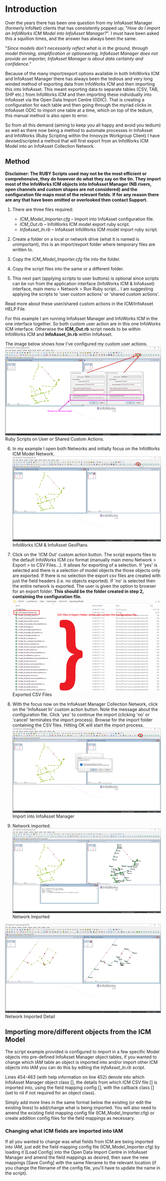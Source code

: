 # Introduction
Over the years there has been one question from my InfoAsset Manager (formerly InfoNet) clients that has consistently popped up; "*How do I import an InfoWorks ICM Model into InfoAsset Manager?*". I must have been asked this a squillion times, and the answer has always been the same.

"*Since models don’t necessarily reflect what is in the ground, through model thinning, simplification or optioneering, InfoAsset Manager does not provide an importer, InfoAsset Manager is about data certainty and confidence.*"


Because of the many import/export options available in both InfoWorks ICM and InfoAsset Manager there has always been the tedious and very long winded method of exporting data from InfoWorks ICM and then importing this into InfoAsset. This meant exporting data to separate tables (CSV, TAB, SHP etc.) from InfoWorks ICM and then importing these individually into InfoAsset via the Open Data Import Centre (ODIC). That is creating a configuration for each table and then going through the myriad clicks in InfoAsset ODIC to import one table at a time, which on top of the tedium, this manual method is also open to error.


So from all this demand (aiming to keep you all happy and avoid you tedium) as well as there now being a method to automate processes in InfoAsset and InfoWorks (Ruby Scripting within the Innovyze Workgroup Client) I have devised/scripted a method that will first export from an InfoWorks ICM Model into an InfoAsset Collection Network.



## Method
**Disclaimer: The RUBY Scripts used may not be the most efficient or comprehensive, they do however do what they say on the tin. They import most of the InfoWorks ICM objects into InfoAsset Manager (NB rivers, open channels and custom shapes are not considered) and the configuration file maps most of the relevant fields. If for any reason there are any that have been omitted or overlooked then contact Support.**

1. There are three files required:
    * *ICM_Model_Importer.cfg* – Import into InfoAsset configuration file.
    * *ICM_Out.rb* – InfoWorks ICM model export ruby script.
    * *InfoAsset_In.rb* – InfoAsset InfoWorks ICM model import ruby script.

2. Create a folder on a local or network drive (what it is named is unimportant), this is an import/export folder where temporary files are written to.

3. Copy the *ICM_Model_Importer.cfg* file into the folder.

4. Copy the script files into the same or a different folder.

5. This next part (applying scripts to user buttons) is optional since scripts can be run from the application interface (InfoWorks ICM & InfoAsset) interface, main menu > Network > Run Ruby script… I am suggesting applying the scripts to 'user custom actions' or 'shared custom actions'.

Read more about these user/shared custom actions in the ICM/InfoAsset HELP File.




For this example I am running InfoAsset Manager and InfoWorks ICM in the one interface together. So both custom user action are in this one InfoWorks ICM interface. Otherwise the **ICM_Out.rb** script needs to be within InfoWorks ICM and **InfoAsset_In.rb** within InfoAsset.

The image below shows how I've configured my custom user actions.
![](Image1.jfif)
    Ruby Scripts on User or Shared Custom Actions.


6. In my example I open both Networks and initially focus on the InfoWorks ICM Model Network.
![](Image2.jfif)
    InfoWorks ICM & InfoAsset GeoPlans


7. Click on the 'ICM Out' custom action button. The script exports files to the default InfoWorks ICM csv format (manually main menu Network > Export > to CSV Files…). It allows for exporting of a selection. If 'yes' is selected and there is a selection of model objects the those objects only are exported. If there is no selection the export csv files are created with just the field headers (i.e. no objects exported). If 'no' is selected then the entire network is exported. The user is given the option to browser for an export folder. **This should be the folder created in step 2, containing the configuration file.**
![](Image3.jfif)
    Exported CSV Files


8. With the focus now on the InfoAsset Manager Collection Network, click on the 'InfoAsset In' custom action button. Note the message about the configuration file. Click 'yes' to continue the import (clicking 'no' or 'cancel' terminates the import process). Browse for the import folder containing the CSV files. Hitting OK will start the import process.
![](Image4.jfif)
Import into InfoAsset Manager


9. Network imported.
![](Image5.jfif)
Network Imported


![](Image6.jfif)
Network Imported Detail




## Importing more/different objects from the ICM Model
The script example provided is configured to import in a few specific Model objects into pre-defined InfoAsset Manager object tables, if you wanted to change which IAM table an object is imported into and/or import other ICM objects into IAM you can do this by editing the *InfoAsset_In.rb* script.

Lines 454-463 (with help information on line 452) denote into which InfoAsset Manager object class [<InfoAsset Table Name>], the details from which ICM CSV file [<CSV File Name>] is imported into, using the field mapping config [<Configuration File Name>], with the callback class [<Callback Class>] (set to nil if not required for an object class).

Simply add more lines in the same format below the existing (or edit the existing lines) to add/change what is being imported.
You will also need to amend the existing field mapping config file (ICM_Model_Importer.cfg) or create addition config files for the field mappings as necessary.


### Changing what ICM fields are imported into IAM
If all you wanted to change was what fields from ICM are being imported into IAM, just edit the field mapping config file (ICM_Model_Importer.cfg) by loading it [Load Config] into the Open Data Import Centre in InfoAsset Manager and amend the field mappings as desired, then save the new mappings [Save Config] with the same filename to the relevant location (if you change the filename of the config file, you'll have to update the name in the script).
